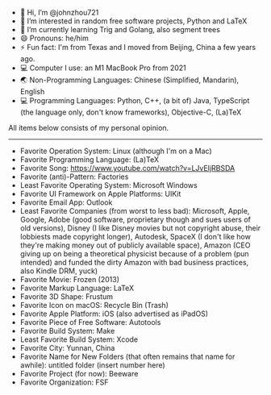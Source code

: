 - 👋 Hi, I’m @johnzhou721
- 👀 I’m interested in random free software projects, Python and LaTeX
- 🌱 I’m currently learning Trig and Golang, also segment trees
- 😄 Pronouns: he/him
- ⚡ Fun fact: I'm from Texas and I moved from Beijing, China a few years ago.
- 💻 Computer I use: an M1 MacBook Pro from 2021
- 🌏 Non-Programming Languages: Chinese (Simplified, Mandarin), English
- 💻 Programming Languages: Python, C++, (a bit of) Java, TypeScript (the language only, don't know frameworks), Objective-C, (La)TeX

All items below consists of my personal opinion.

----------
- Favorite Operation System: Linux (although I'm on a Mac)
- Favorite Programming Language: (La)TeX
- Favorite Song: https://www.youtube.com/watch?v=LJvEIjRBSDA
- Favorite (anti)-Pattern: Factories
- Least Favorite Operating System: Microsoft Windows
- Favorite UI Framework on Apple Platforms: UIKit
- Favorite Email App: Outlook
- Least Favorite Companies (from worst to less bad): Microsoft, Apple, Google, Adobe (good software, proprietary though and sues users of old versions), Disney (I like Disney movies but not copyright abuse, their lobbiests made copyright longer), Autodesk, SpaceX (I don't like how they're making money out of publicly available space), Amazon (CEO giving up on being a theoretical physicist because of a problem (pun intended) and funded the dirty Amazon with bad business practices, also Kindle DRM, yuck)
- Favorite Movie: Frozen (2013)
- Favorite Markup Language: LaTeX
- Favorite 3D Shape: Frustum
- Favorite Icon on macOS: Recycle Bin (Trash)
- Favorite Apple Platform: iOS (also advertised as iPadOS)
- Favorite Piece of Free Software: Autotools
- Favorite Build System: Make
- Least Favorite Build System: Xcode
- Favorite City: Yunnan, China
- Favorite Name for New Folders (that often remains that name for awhile): untitled folder (insert number here)
- Favorite Project (for now): Beeware
- Favorite Organization: FSF
